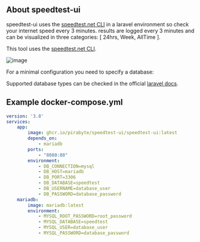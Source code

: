 ## About speedtest-ui

speedtest-ui uses the [speedtest.net CLI](https://www.speedtest.net/apps/cli) in a laravel environment so check your internet speed every 3 minutes.
results are logged every 3 minutes and can be visualized in three categories: [ 24hrs, Week, AllTime ].

This tool uses the [speedtest.net CLI](https://www.speedtest.net/apps/cli).

![image](https://github.com/pirabyte/speedtest-ui/assets/24978665/2d19c1fd-15b8-42c0-b61e-89e8e981fbb8)

For a minimal configuration you need to specify a database:

Supported database types can be checked in the official [laravel docs](https://laravel.com/docs/11.x/database#introduction).

## Example docker-compose.yml

```yaml
version: '3.8'
services:
    app:
        image: ghcr.io/pirabyte/speedtest-ui/speedtest-ui:latest
        depends_on:
            - mariadb
        ports:
            - "8080:80"
        environment:
            - DB_CONNECTION=mysql
            - DB_HOST=mariadb
            - DB_PORT=3306
            - DB_DATABASE=speedtest
            - DB_USERNAME=database_user
            - DB_PASSWORD=database_password
    mariadb:
        image: mariadb:latest
        environment:
            - MYSQL_ROOT_PASSWORD=root_password
            - MYSQL_DATABASE=speedtest
            - MYSQL_USER=database_user
            - MYSQL_PASSWORD=database_password
```
